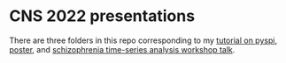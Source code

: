 # CNS 2022 presentations

There are three folders in this repo corresponding to my [tutorial on pyspi](https://github.com/anniegbryant/CNS_2022/tree/main/pyspi_tutorial), [poster](https://github.com/anniegbryant/CNS_2022/tree/main/poster), and [schizophrenia time-series analysis workshop talk](https://github.com/anniegbryant/CNS_2022/tree/main/schizophrenia_classification_workshop).
